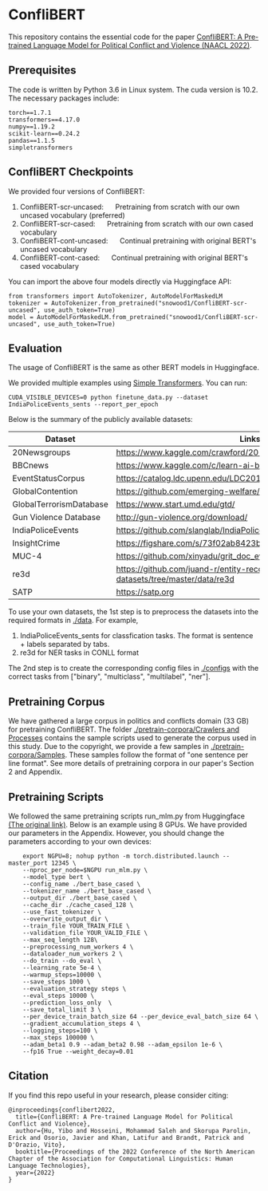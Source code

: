 # ConfliBERT

This repository contains the essential code for the paper [ConfliBERT: A Pre-trained Language Model for Political Conflict and
Violence (NAACL 2022)](https://github.com/eventdata/ConfliBERT/blob/main/NAACL_2022___confliBERT.pdf).

## Prerequisites
The code is written by Python 3.6 in Linux system. The cuda version is 10.2. 
The necessary packages include:

	torch==1.7.1 
	transformers==4.17.0 
	numpy==1.19.2 
	scikit-learn==0.24.2
	pandas==1.1.5
	simpletransformers

## ConfliBERT Checkpoints
We provided four versions of ConfliBERT:
<ol>
  <li>ConfliBERT-scr-uncased: &nbsp;&nbsp;&nbsp;&nbsp; Pretraining from scratch with our own uncased vocabulary (preferred)</li>
  <li>ConfliBERT-scr-cased: &nbsp;&nbsp;&nbsp;&nbsp; Pretraining from scratch with our own cased vocabulary</li>
  <li>ConfliBERT-cont-uncased: &nbsp;&nbsp;&nbsp;&nbsp; Continual pretraining with original BERT's uncased vocabulary</li>
  <li>ConfliBERT-cont-cased: &nbsp;&nbsp;&nbsp;&nbsp; Continual pretraining with original BERT's cased vocabulary</li>
</ol>


You can import the above four models directly via Huggingface API:

	from transformers import AutoTokenizer, AutoModelForMaskedLM
	tokenizer = AutoTokenizer.from_pretrained("snowood1/ConfliBERT-scr-uncased", use_auth_token=True)
	model = AutoModelForMaskedLM.from_pretrained("snowood1/ConfliBERT-scr-uncased", use_auth_token=True)


## Evaluation	
The usage of ConfliBERT is the same as other BERT models in Huggingface.

We provided multiple examples using [Simple Transformers](https://simpletransformers.ai/). You can run:
	
	CUDA_VISIBLE_DEVICES=0 python finetune_data.py --dataset IndiaPoliceEvents_sents --report_per_epoch


Below is the summary of the publicly available datasets:

| Dataset                 | Links                                                                        |
|-------------------------|------------------------------------------------------------------------------|
| 20Newsgroups            | https://www.kaggle.com/crawford/20-newsgroups                                |
| BBCnews                 | https://www.kaggle.com/c/learn-ai-bbc/overview                               |
| EventStatusCorpus       | https://catalog.ldc.upenn.edu/LDC2017T09                                     |
| GlobalContention        | https://github.com/emerging-welfare/glocongold/tree/master/sample            |
| GlobalTerrorismDatabase | https://www.start.umd.edu/gtd/                                               |
| Gun Violence Database   | http://gun-violence.org/download/                                            |
| IndiaPoliceEvents       | https://github.com/slanglab/IndiaPoliceEvents                                |
| InsightCrime            | https://figshare.com/s/73f02ab8423bb83048aa                                  |
| MUC-4                   | https://github.com/xinyadu/grit_doc_event_entity/tree/master/data/muc        |
| re3d                    | https://github.com/juand-r/entity-recognition-datasets/tree/master/data/re3d |
| SATP                    | https://satp.org                                                             |	


To use your own datasets, the 1st step is to preprocess the datasets into the required formats in [./data](https://github.com/eventdata/ConfliBERT/tree/main/data). For example,

<ol>
  <li>IndiaPoliceEvents_sents for classfication tasks. The format is sentence + labels separated by tabs.</li>
  <li>re3d for NER tasks in CONLL format</li>
</ol>

The 2nd step is to create the corresponding config files in [./configs](https://github.com/eventdata/ConfliBERT/tree/main/configs) with the correct tasks from ["binary", "multiclass", "multilabel", "ner"].

	
## Pretraining Corpus
We have gathered a large corpus in politics and conflicts domain (33 GB) for pretraining ConfliBERT.
The folder [./pretrain-corpora/Crawlers and Processes](https://github.com/eventdata/ConfliBERT/tree/main/pretrain-corpora/Crawlers%20and%20Process) contains the sample scripts used to generate the corpus used in this study. 
Due to the copyright, we provide a few samples in [./pretrain-corpora/Samples](https://github.com/eventdata/ConfliBERT/tree/main/pretrain-corpora/Samples).  These samples follow the format of "one sentence per line format". See more details of pretraining corpora in our paper's Section 2 and Appendix.




## Pretraining Scripts
We followed the same pretraining scripts run_mlm.py from Huggingface [(The original link)](https://github.com/huggingface/transformers/blob/main/examples/pytorch/language-modeling/run_mlm.py).
Below is an example using 8 GPUs. We have provided our parameters in the Appendix. However, you should change the parameters according to your own devices:
	
```	
	export NGPU=8; nohup python -m torch.distributed.launch --master_port 12345 \
	--nproc_per_node=$NGPU run_mlm.py \
	--model_type bert \
	--config_name ./bert_base_cased \
	--tokenizer_name ./bert_base_cased \
	--output_dir ./bert_base_cased \
	--cache_dir ./cache_cased_128 \
	--use_fast_tokenizer \
	--overwrite_output_dir \
	--train_file YOUR_TRAIN_FILE \
	--validation_file YOUR_VALID_FILE \
	--max_seq_length 128\ 
	--preprocessing_num_workers 4 \
	--dataloader_num_workers 2 \
	--do_train --do_eval \
	--learning_rate 5e-4 \
	--warmup_steps=10000 \
	--save_steps 1000 \
	--evaluation_strategy steps \
	--eval_steps 10000 \
	--prediction_loss_only  \
	--save_total_limit 3 \
	--per_device_train_batch_size 64 --per_device_eval_batch_size 64 \
	--gradient_accumulation_steps 4 \
	--logging_steps=100 \
	--max_steps 100000 \
	--adam_beta1 0.9 --adam_beta2 0.98 --adam_epsilon 1e-6 \
	--fp16 True --weight_decay=0.01
```


## Citation

If you find this repo useful in your research, please consider citing:

	@inproceedings{conflibert2022,
	  title={ConfliBERT: A Pre-trained Language Model for Political Conflict and Violence},
	  author={Hu, Yibo and Hosseini, Mohammad Saleh and Skorupa Parolin, Erick and Osorio, Javier and Khan, Latifur and Brandt, Patrick and D'Orazio, Vito},
	  booktitle={Proceedings of the 2022 Conference of the North American Chapter of the Association for Computational Linguistics: Human Language Technologies},
	  year={2022}
	}
